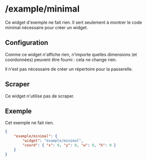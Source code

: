 # /example/minimal

Ce widget d'exemple ne fait rien. Il sert seulement à montrer le code minimal
nécessaire pour créer un widget.

## Configuration

Comme ce widget n'affiche rien, n'importe quelles dimensions (et coordonnées)
peuvent être fourni : cela ne change rien.

Il n'est pas nécessaire de créer un répertoire pour la passerelle.

## Scraper

Ce widget n'utilise pas de scraper.

## Exemple

Cet exemple ne fait rien.

```JSON
{
    "example/minimal": {
        "widget": "example/minimal",
        "coord": { "x": 0, "y": 0, "w": 0, "h": 0 }
    }
}
```
